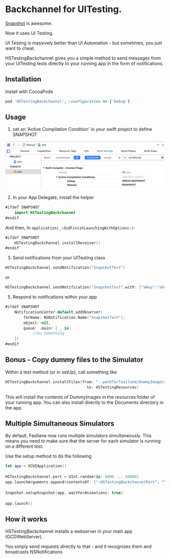 
# Backchannel for UITesting.

[Snapshot][1] is awesome. 

Now it uses UI Testing.

UI Testing is massively better than UI Automation - but sometimes, you just want to cheat.

HSTestingBackchannel gives you a simple method to send messages from your UITesting tests directly to your running app in the form of notifications.

## Installation

Install with CocoaPods

```ruby
pod 'HSTestingBackchannel', :configuration => ['Debug']
```

## Usage

 1. set an 'Active Compilation Condition' in your swift project to define SNAPSHOT

![Compilation](https://raw.githubusercontent.com/ConfusedVorlon/HSTestingBackchannel/master/images/compilation.jpg)

 2. In your App Delegate, install the
    helper

```swift
#ifdef SNAPSHOT
    import HSTestingBackchannel
#endif
```

And then, in `application(_:didFinishLaunchingWithOptions:)`:

```swift
#ifdef SNAPSHOT
    HSTestingBackchannel.installReceiver()
#endif
```

 3. Send notifications from your UITesting class

```swift
HSTestingBackchannel.sendNotification("SnapshotTest")
```

or

```swift
HSTestingBackchannel.sendNotification("SnapshotTest",with: ["aKey":"aValue"])
```

 5. Respond to notifications within your app

```swift
#ifdef SNAPSHOT
    NotificationCenter.default.addObserver(
        forName: NSNotification.Name("SnapshotTest"),
        object: nil,
        queue: .main) { _ in
            //Do Something
    }) 
#endif
```

## Bonus -  Copy dummy files to the Simulator

Within a test method (or in setUp), call something like

```swift
HSTestingBackchannel.installFiles(from: "..pathTo/fastlane/DummyImages",
                                    to: HSTestingResources)
```


This will install the contents of DummyImages in the resources folder of your running app.
You can also install directly to the Documents directory in the app.

## Multiple Simultaneous Simulators

By default, Fastlane now runs multiple simulators simultaneously. This means you need to make sure that the server for each simulator is running on a different test.

Use the setup method to do the following

```swift
let app = XCUIApplication()

HSTestingBackchannel.port = UInt.random(in: 8000 ... 60000)
app.launchArguments.append(contentsOf: ["-HSTestingBackchannelPort", "\(HSTestingBackchannel.port)"])

Snapshot.setupSnapshot(app, waitForAnimations: true)

app.launch()
```

## How it works

HSTestingBackchannel installs a webserver in your main app (GCDWebServer). 

You simply send requests directly to that - and it recognises them and broadcasts NSNotifications


  [1]: https://github.com/KrauseFx/snapshot
  [2]: https://github.com/fastlane/snapshot/issues/241

